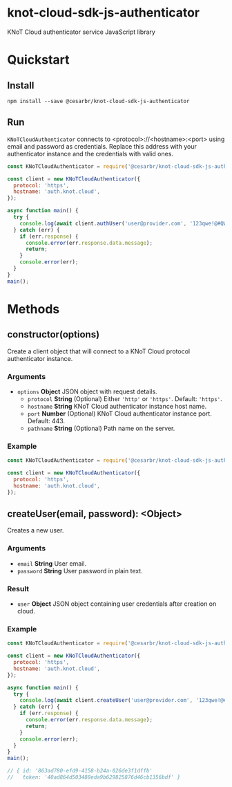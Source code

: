 # knot-cloud-sdk-js-authenticator

KNoT Cloud authenticator service JavaScript library

# Quickstart

## Install

```console
npm install --save @cesarbr/knot-cloud-sdk-js-authenticator
```

## Run

`KNoTCloudAuthenticator` connects to &lt;protocol&gt;://&lt;hostname&gt;:&lt;port&gt; using email and password as credentials. Replace this address with your authenticator instance and the credentials with valid ones.

```javascript
const KNoTCloudAuthenticator = require('@cesarbr/knot-cloud-sdk-js-authenticator');

const client = new KNoTCloudAuthenticator({
  protocol: 'https',
  hostname: 'auth.knot.cloud',
});

async function main() {
  try {
    console.log(await client.authUser('user@provider.com', '123qwe!@#QWE'));
  } catch (err) {
    if (err.response) {
      console.error(err.response.data.message);
      return;
    }
    console.error(err);
  }
}
main();
```

# Methods

## constructor(options)

Create a client object that will connect to a KNoT Cloud protocol authenticator instance.

### Arguments
- `options` **Object** JSON object with request details.
  * `protocol` **String** (Optional) Either `'http'` or `'https'`. Default: `'https'`.
  * `hostname` **String** KNoT Cloud authenticator instance host name.
  * `port` **Number** (Optional) KNoT Cloud authenticator instance port. Default: 443.
  * `pathname` **String** (Optional) Path name on the server.

### Example

```javascript
const KNoTCloudAuthenticator = require('@cesarbr/knot-cloud-sdk-js-authenticator');

const client = new KNoTCloudAuthenticator({
  protocol: 'https',
  hostname: 'auth.knot.cloud',
});
```

## createUser(email, password): &lt;Object&gt;

Creates a new user.

### Arguments
* `email` **String** User email.
* `password` **String** User password in plain text.
### Result
- `user` **Object** JSON object containing user credentials after creation on cloud.

### Example

```javascript
const KNoTCloudAuthenticator = require('@cesarbr/knot-cloud-sdk-js-authenticator');

const client = new KNoTCloudAuthenticator({
  protocol: 'https',
  hostname: 'auth.knot.cloud',
});

async function main() {
  try {
    console.log(await client.createUser('user@provider.com', '123qwe!@#QWE'));
  } catch (err) {
    if (err.response) {
      console.error(err.response.data.message);
      return;
    }
    console.error(err);
  }
}
main();

// { id: '863ad780-efd9-4158-b24a-026de3f1dffb'
//   token: '40ad864d503488eda9b629825876d46cb1356bdf' }
```
